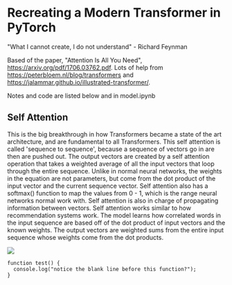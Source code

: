 # Recreating a Modern Transformer in PyTorch

"What I cannot create, I do not understand" - Richard Feynman

Based of the paper, "Attention Is All You Need", https://arxiv.org/pdf/1706.03762.pdf.
Lots of help from https://peterbloem.nl/blog/transformers and https://jalammar.github.io/illustrated-transformer/.

Notes and code are listed below and in model.ipynb

## Self Attention

This is the big breakthrough in how Transformers became a state of the art architecture, and are fundamental to all Transformers.
This self attention is called 'sequence to sequence', because a sequence of vectors go in are then are pushed out.
The output vectors are created by a self attention operation that takes a weighted average of all the input vectors that loop through the entire sequence. Unlike in normal neural networks, the weights in the equation are not parameters, but come from the dot product of the input vector and the current sequence vector. Self attention also has a softmax() function to map the values from 0 - 1, which is the range neural networks normal work with. Self attention is also in charge of propagating information between vectors.
Self attention works similar to how recommendation systems work. The model learns how correlated words in the input sequence are based off of the dot product of input vectors and the known weights. The output vectors are weighted sums from the entire input sequence whose weights come from the dot products.

<img src="https://render.githubusercontent.com/render/math?math={\color{black} \displaystyle\sum_{d=0}^{d_{max}}}">

```
function test() {
  console.log("notice the blank line before this function?");
}
```
